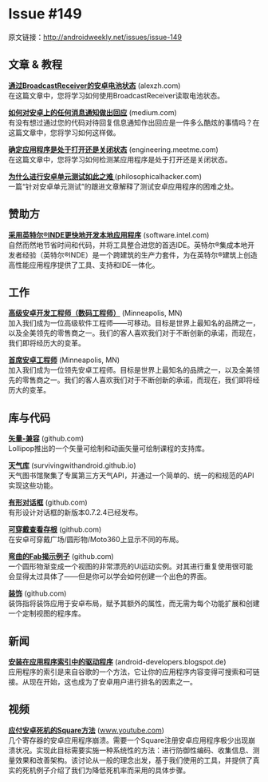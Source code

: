 # Issue #149

>
原文链接：<http://androidweekly.net/issues/issue-149>

## 文章 & 教程

**[通过BroadcastReceiver的安卓电池状态](http://blog.jetbrains.com/kotlin/2015/04/announcing-anko-for-android/)** (alexzh.com)   
在这篇文章中，您将学习如何使用BroadcastReceiver读取电池状态。
  
**[如何对安卓上的任何消息通知做出回应](http://konmik.github.io/introduction-to-model-view-presenter-on-android.html)** (medium.com)   
有没有想过通过您的代码对待回复信息通知作出回应是一件多么酷炫的事情吗？在这篇文章中，您将学习如何这样做。

**[确定应用程序是处于打开还是关闭状态](http://www.androiddesignpatterns.com/2013/04/activitys-threads-memory-leaks.html)** (engineering.meetme.com)   
在这篇文章中，您将学习如何检测某应用程序是处于打开还是关闭状态。
 
**[为什么进行安卓单元测试如此之难 ](https://www.bignerdranch.com/blog/triumph-android-studio-1-2-sneaks-in-full-testing-support/)** (philosophicalhacker.com)   
一篇“针对安卓单元测试”的跟进文章解释了测试安卓应用程序的困难之处。

## 赞助方

**[采用英特尔®INDE更快地开发本地应用程序](https://software.intel.com/en-us/android/app-testing?utm_source=Android+Weekly&utm_medium=Banner+Ad&utm_campaign=Android+ASMO+Q2-15+Android+Weekly&utm_content=General+Developers+sponsored+post)** (software.intel.com)   
自然而然地节省时间和代码，并将工具整合进您的首选IDE。英特尔®集成本地开发者经验（英特尔®INDE）是一个跨建筑的生产力套件，为在英特尔®建筑上创造高性能应用程序提供了工具、支持和IDE一体化。

## 工作

**[高级安卓开发工程师（数码工程师）](http://berlinstartupjobs.com/engineering/senior-android-developer-qlearning/)** (Minneapolis, MN)   
加入我们成为一位高级软件工程师——可移动。目标是世界上最知名的品牌之一，以及全美领先的零售商之一。我们的客人喜欢我们对于不断创新的承诺，而现在，我们即将经历大的变革。
 
**[首席安卓工程师](https://www.storehouse.co/jobs/android-developer)** (Minneapolis, MN)   
加入我们成为一位领先安卓工程师。目标是世界上最知名的品牌之一，以及全美领先的零售商之一。我们的客人喜欢我们对于不断创新的承诺，而现在，我们即将经历大的变革。  

## 库与代码

**[矢量-兼容](https://github.com/florent37/WearMenu)** (github.com)   
Lollipop推出的一个矢量可绘制和动画矢量可绘制课程的支持库。


**[天气库](https://github.com/klongmitre/android-segmented-control-view)** (survivingwithandroid.github.io)       
天气图书馆聚集了专属第三方天气API，并通过一个简单的、统一的和规范的API实现这些功能。

**[有形对话框](https://github.com/wasabeef/recyclerview-animators)** (github.com)       
有形设计对话框的新版本0.7.2.4已经发布。

**[可穿戴查看存根](https://github.com/pawegio/KAndroid)** (github.com)       
在安卓可穿戴广场/圆形物/Moto360上显示不同的布局。

**[弯曲的Fab揭示例子](https://github.com/Yalantis/FlipViewPager.Draco)** (github.com)       
一个圆形物渐变成一个视图的非常漂亮的UI运动实例。对其进行重复使用很可能会显得太过具体了——但是你可以学会如何创建一个出色的界面。

**[装饰](https://github.com/wasabeef/richeditor-android)** (github.com)       
装饰指将装饰应用于安卓布局，赋予其额外的属性，而无需为每个功能扩展和创建一个定制视图的程序库。
 



## 新闻

**[安装在应用程序索引中的驱动程序](http://tools.android.com/recent/androidstudio12beta3available)** (android-developers.blogspot.de)    
应用程序的索引是来自谷歌的一个方法，它让你的应用程序内容变得可搜索和可链接。从现在开始，这也成为了安卓用户进行排名的因素之一。

## 视频 

**[应付安卓死机的Square方法](https://caster.io/android/episode-3-android-studio-productivity-custom-shortcuts/)** (www.youtube.com)    
几个寄存器的安卓应用程序崩溃。需要一个Square注册安卓应用程序极少出现崩溃状况。实现此目标需要实施一种系统性的方法：进行防御性编码、收集信息、测量效果和改善架构。该讨论从一般的理念出发，基于我们使用的工具，并提供了真实的死机例子介绍了我们为降低死机率而采用的具体步骤。
